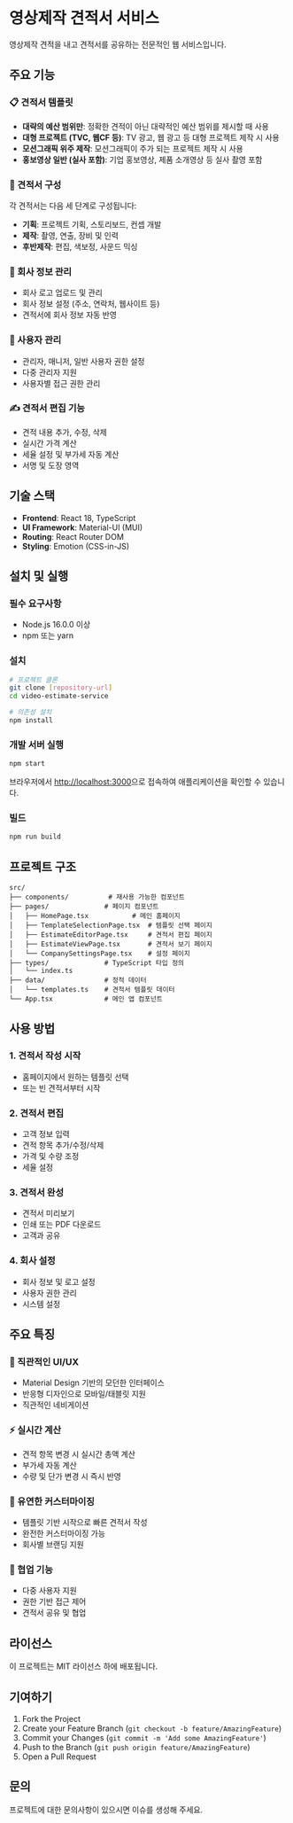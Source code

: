 # 영상제작 견적서 서비스

영상제작 견적을 내고 견적서를 공유하는 전문적인 웹 서비스입니다.

## 주요 기능

### 📋 견적서 템플릿
- **대략의 예산 범위만**: 정확한 견적이 아닌 대략적인 예산 범위를 제시할 때 사용
- **대형 프로젝트 (TVC, 웹CF 등)**: TV 광고, 웹 광고 등 대형 프로젝트 제작 시 사용
- **모션그래픽 위주 제작**: 모션그래픽이 주가 되는 프로젝트 제작 시 사용
- **홍보영상 일반 (실사 포함)**: 기업 홍보영상, 제품 소개영상 등 실사 촬영 포함

### 🎯 견적서 구성
각 견적서는 다음 세 단계로 구성됩니다:
- **기획**: 프로젝트 기획, 스토리보드, 컨셉 개발
- **제작**: 촬영, 연출, 장비 및 인력
- **후반제작**: 편집, 색보정, 사운드 믹싱

### 🏢 회사 정보 관리
- 회사 로고 업로드 및 관리
- 회사 정보 설정 (주소, 연락처, 웹사이트 등)
- 견적서에 회사 정보 자동 반영

### 👥 사용자 관리
- 관리자, 매니저, 일반 사용자 권한 설정
- 다중 관리자 지원
- 사용자별 접근 권한 관리

### ✍️ 견적서 편집 기능
- 견적 내용 추가, 수정, 삭제
- 실시간 가격 계산
- 세율 설정 및 부가세 자동 계산
- 서명 및 도장 영역

## 기술 스택

- **Frontend**: React 18, TypeScript
- **UI Framework**: Material-UI (MUI)
- **Routing**: React Router DOM
- **Styling**: Emotion (CSS-in-JS)

## 설치 및 실행

### 필수 요구사항
- Node.js 16.0.0 이상
- npm 또는 yarn

### 설치
```bash
# 프로젝트 클론
git clone [repository-url]
cd video-estimate-service

# 의존성 설치
npm install
```

### 개발 서버 실행
```bash
npm start
```

브라우저에서 [http://localhost:3000](http://localhost:3000)으로 접속하여 애플리케이션을 확인할 수 있습니다.

### 빌드
```bash
npm run build
```

## 프로젝트 구조

```
src/
├── components/          # 재사용 가능한 컴포넌트
├── pages/              # 페이지 컴포넌트
│   ├── HomePage.tsx           # 메인 홈페이지
│   ├── TemplateSelectionPage.tsx  # 템플릿 선택 페이지
│   ├── EstimateEditorPage.tsx     # 견적서 편집 페이지
│   ├── EstimateViewPage.tsx       # 견적서 보기 페이지
│   └── CompanySettingsPage.tsx    # 설정 페이지
├── types/              # TypeScript 타입 정의
│   └── index.ts
├── data/               # 정적 데이터
│   └── templates.ts    # 견적서 템플릿 데이터
└── App.tsx             # 메인 앱 컴포넌트
```

## 사용 방법

### 1. 견적서 작성 시작
- 홈페이지에서 원하는 템플릿 선택
- 또는 빈 견적서부터 시작

### 2. 견적서 편집
- 고객 정보 입력
- 견적 항목 추가/수정/삭제
- 가격 및 수량 조정
- 세율 설정

### 3. 견적서 완성
- 견적서 미리보기
- 인쇄 또는 PDF 다운로드
- 고객과 공유

### 4. 회사 설정
- 회사 정보 및 로고 설정
- 사용자 권한 관리
- 시스템 설정

## 주요 특징

### 🎨 직관적인 UI/UX
- Material Design 기반의 모던한 인터페이스
- 반응형 디자인으로 모바일/태블릿 지원
- 직관적인 네비게이션

### ⚡ 실시간 계산
- 견적 항목 변경 시 실시간 총액 계산
- 부가세 자동 계산
- 수량 및 단가 변경 시 즉시 반영

### 🔧 유연한 커스터마이징
- 템플릿 기반 시작으로 빠른 견적서 작성
- 완전한 커스터마이징 가능
- 회사별 브랜딩 지원

### 👥 협업 기능
- 다중 사용자 지원
- 권한 기반 접근 제어
- 견적서 공유 및 협업

## 라이선스

이 프로젝트는 MIT 라이선스 하에 배포됩니다.

## 기여하기

1. Fork the Project
2. Create your Feature Branch (`git checkout -b feature/AmazingFeature`)
3. Commit your Changes (`git commit -m 'Add some AmazingFeature'`)
4. Push to the Branch (`git push origin feature/AmazingFeature`)
5. Open a Pull Request

## 문의

프로젝트에 대한 문의사항이 있으시면 이슈를 생성해 주세요.
